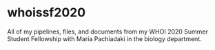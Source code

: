 # whoissf2020
All of my pipelines, files, and documents from my WHOI 2020 Summer Student Fellowship with Maria Pachiadaki in the biology department.
